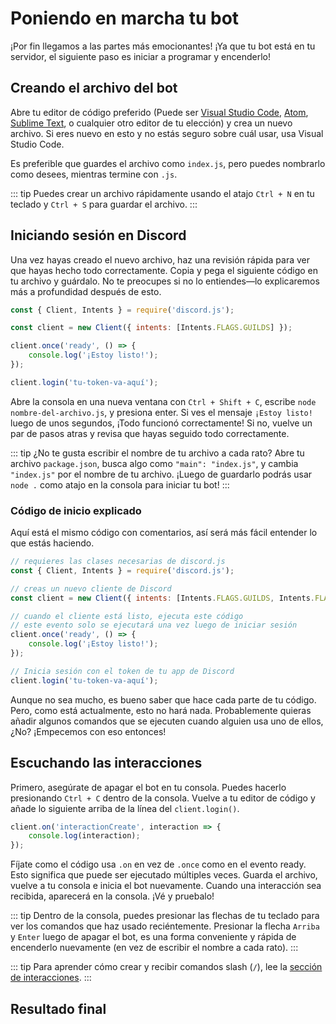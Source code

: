 # Poniendo en marcha tu bot

¡Por fin llegamos a las partes más emocionantes! ¡Ya que tu bot está en tu servidor, el siguiente paso es iniciar a programar y encenderlo!

## Creando el archivo del bot

Abre tu editor de código preferido (Puede ser [Visual Studio Code](https://code.visualstudio.com/), [Atom](https://atom.io/), [Sublime Text](https://www.sublimetext.com/), o cualquier otro editor de tu elección) y crea un nuevo archivo. Si eres nuevo en esto y no estás seguro sobre cuál usar, usa Visual Studio Code.

Es preferible que guardes el archivo como `index.js`, pero puedes nombrarlo como desees, mientras termine con `.js`.

::: tip
Puedes crear un archivo rápidamente usando el atajo `Ctrl + N` en tu teclado y `Ctrl + S` para guardar el archivo.
:::

## Iniciando sesión en Discord

Una vez hayas creado el nuevo archivo, haz una revisión rápida para ver que hayas hecho todo correctamente. Copia y pega el siguiente código en tu archivo y guárdalo. No te preocupes si no lo entiendes—lo explicaremos más a profundidad después de esto.


```js
const { Client, Intents } = require('discord.js');

const client = new Client({ intents: [Intents.FLAGS.GUILDS] });

client.once('ready', () => {
	console.log('¡Estoy listo!');
});

client.login('tu-token-va-aquí');
```

Abre la consola en una nueva ventana con `Ctrl + Shift + C`, escribe `node nombre-del-archivo.js`, y presiona enter. Si ves el mensaje `¡Estoy listo!` luego de unos segundos, ¡Todo funcionó correctamente! Si no, vuelve un par de pasos atras y revisa que hayas seguido todo correctamente.


::: tip
¿No te gusta escribir el nombre de tu archivo a cada rato? Abre tu archivo `package.json`, busca algo como `"main": "index.js"`, y cambia `"index.js"` por el nombre de tu archivo. ¡Luego de guardarlo podrás usar `node .` como atajo en la consola para iniciar tu bot!
:::

### Código de inicio explicado

Aquí está el mismo código con comentarios, así será más fácil entender lo que estás haciendo.
```js
// requieres las clases necesarias de discord.js
const { Client, Intents } = require('discord.js');

// creas un nuevo cliente de Discord
const client = new Client({ intents: [Intents.FLAGS.GUILDS, Intents.FLAGS.GUILD_MESSAGES] });

// cuando el cliente está listo, ejecuta este código
// este evento solo se ejecutará una vez luego de iniciar sesión
client.once('ready', () => {
	console.log('¡Estoy listo!');
});

// Inicia sesión con el token de tu app de Discord
client.login('tu-token-va-aquí');
```

Aunque no sea mucho, es bueno saber que hace cada parte de tu código. Pero, como está actualmente, esto no hará nada. Probablemente quieras añadir algunos comandos que se ejecuten cuando alguien usa uno de ellos, ¿No? ¡Empecemos con eso entonces!

## Escuchando las interacciones

Primero, asegúrate de apagar el bot en tu consola. Puedes hacerlo presionando `Ctrl + C` dentro de la consola. Vuelve a tu editor de código y añade lo siguiente arriba de la línea del `client.login()`.

```js
client.on('interactionCreate', interaction => {
	console.log(interaction);
});
```

Fíjate como el código usa `.on` en vez de `.once` como en el evento ready. Esto significa que puede ser ejecutado múltiples veces. Guarda el archivo, vuelve a tu consola e inicia el bot nuevamente. Cuando una interacción sea recibida, aparecerá en la consola. ¡Vé y pruebalo!

::: tip
Dentro de la consola, puedes presionar las flechas de tu teclado para ver los comandos que haz usado reciéntemente. Presionar la flecha `Arriba` y `Enter` luego de apagar el bot, es una forma conveniente y rápida de encenderlo nuevamente (en vez de escribir el nombre a cada rato).
:::

::: tip
Para aprender cómo crear y recibir comandos slash (`/`), lee la [sección de interacciones](/interactions/registering-slash-commands.md).
:::

## Resultado final

<ResultingCode path="creating-your-bot/up-and-running" />
